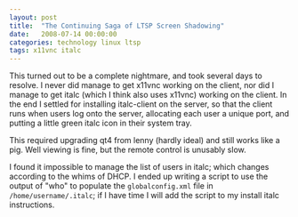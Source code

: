 ```yaml
---
layout: post
title:  "The Continuing Saga of LTSP Screen Shadowing"
date:   2008-07-14 00:00:00
categories: technology linux ltsp
tags: x11vnc italc
---
```


This turned out to be a complete nightmare, and took several days to resolve.  I never did manage to get x11vnc working on the client, nor did I manage to get italc (which I think also uses x11vnc) working on the client.  In the end I settled for installing italc-client on the server, so that the client runs when users log onto the server, allocating each user a unique port, and putting a little green italc icon in their system tray.

This required upgrading qt4 from lenny (hardly ideal) and still works like a pig.  Well viewing is fine, but the remote control is unusably slow.

I found it impossible to manage the list of users in italc; which changes according to the whims of DHCP.  I ended up writing a script to use the output of "who" to populate the `globalconfig.xml` file in `/home/username/.italc`; if I have time I will add the script to my install italc instructions.

